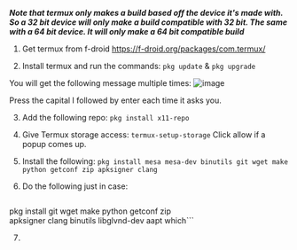 *****Note that termux only makes a build based off the device it's made with. So a 32 bit device will only make a build compatible with 32 bit. The same with a 64 bit device. It will only make a 64 bit compatible build*****

1. Get termux from f-droid https://f-droid.org/packages/com.termux/

2. Install termux and run the commands:
   ```pkg update``` & ```pkg upgrade```

You will get the following message multiple times:
![image](https://github.com/izzy2fancy/sm64-izzys-port-android/assets/121840901/4b40f690-143d-41ac-90f3-9cc543a856ff)

Press the capital I followed by enter each time it asks you.

3. Add the following repo:
   ```pkg install x11-repo```
   
4. Give Termux storage access:
   ```termux-setup-storage```
   Click allow if a popup comes up.
   
5. Install the following:
   ```pkg install mesa mesa-dev binutils git wget make python getconf zip apksigner clang```

6. Do the following just in case:
   ```pkg remove libglvnd
pkg install git wget make python getconf zip \
apksigner clang binutils libglvnd-dev aapt which```

7. 





